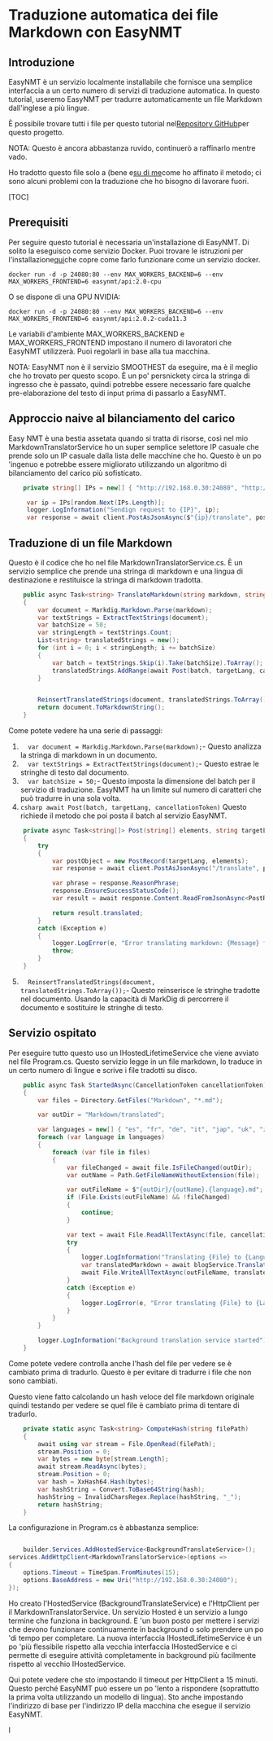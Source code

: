 # Traduzione automatica dei file Markdown con EasyNMT

## Introduzione

EasyNMT è un servizio localmente installabile che fornisce una semplice interfaccia a un certo numero di servizi di traduzione automatica. In questo tutorial, useremo EasyNMT per tradurre automaticamente un file Markdown dall'inglese a più lingue.

È possibile trovare tutti i file per questo tutorial nel[Repository GitHub](https://github.com/scottgal/mostlylucidweb/tree/main/Mostlylucid/MarkdownTranslator)per questo progetto.

NOTA: Questo è ancora abbastanza ruvido, continuerò a raffinarlo mentre vado.

Ho tradotto questo file solo a (bene e[su di me](/blog/aboutme)come ho affinato il metodo; ci sono alcuni problemi con la traduzione che ho bisogno di lavorare fuori.

[TOC]

## Prerequisiti

Per seguire questo tutorial è necessaria un'installazione di EasyNMT. Di solito la eseguisco come servizio Docker. Puoi trovare le istruzioni per l'installazione[qui](https://github.com/UKPLab/EasyNMT/blob/main/docker/README.md)che copre come farlo funzionare come un servizio docker.

```shell
docker run -d -p 24080:80 --env MAX_WORKERS_BACKEND=6 --env MAX_WORKERS_FRONTEND=6 easynmt/api:2.0-cpu
```

O se dispone di una GPU NVIDIA:

```shell
docker run -d -p 24080:80 --env MAX_WORKERS_BACKEND=6 --env MAX_WORKERS_FRONTEND=6 easynmt/api:2.0.2-cuda11.3
```

Le variabili d'ambiente MAX_WORKERS_BACKEND e MAX_WORKERS_FRONTEND impostano il numero di lavoratori che EasyNMT utilizzerà. Puoi regolarli in base alla tua macchina.

NOTA: EasyNMT non è il servizio SMOOTHEST da eseguire, ma è il meglio che ho trovato per questo scopo. È un po' persnickety circa la stringa di ingresso che è passato, quindi potrebbe essere necessario fare qualche pre-elaborazione del testo di input prima di passarlo a EasyNMT.

## Approccio naive al bilanciamento del carico

Easy NMT è una bestia assetata quando si tratta di risorse, così nel mio MarkdownTranslatorService ho un super semplice selettore IP casuale che prende solo un IP casuale dalla lista delle macchine che ho. Questo è un po 'ingenuo e potrebbe essere migliorato utilizzando un algoritmo di bilanciamento del carico più sofisticato.

```csharp
    private string[] IPs = new[] { "http://192.168.0.30:24080", "http://localhost:24080", "http://192.168.0.74:24080" };

     var ip = IPs[random.Next(IPs.Length)];
     logger.LogInformation("Sendign request to {IP}", ip);
     var response = await client.PostAsJsonAsync($"{ip}/translate", postObject, cancellationToken);

```

## Traduzione di un file Markdown

Questo è il codice che ho nel file MarkdownTranslatorService.cs. È un servizio semplice che prende una stringa di markdown e una lingua di destinazione e restituisce la stringa di markdown tradotta.

```csharp
    public async Task<string> TranslateMarkdown(string markdown, string targetLang, CancellationToken cancellationToken)
    {
        var document = Markdig.Markdown.Parse(markdown);
        var textStrings = ExtractTextStrings(document);
        var batchSize = 50;
        var stringLength = textStrings.Count;
        List<string> translatedStrings = new();
        for (int i = 0; i < stringLength; i += batchSize)
        {
            var batch = textStrings.Skip(i).Take(batchSize).ToArray();
            translatedStrings.AddRange(await Post(batch, targetLang, cancellationToken));
        }


        ReinsertTranslatedStrings(document, translatedStrings.ToArray());
        return document.ToMarkdownString();
    }
```

Come potete vedere ha una serie di passaggi:

1. `  var document = Markdig.Markdown.Parse(markdown);`- Questo analizza la stringa di markdown in un documento.
2. `  var textStrings = ExtractTextStrings(document);`- Questo estrae le stringhe di testo dal documento.
3. `  var batchSize = 50;`- Questo imposta la dimensione del batch per il servizio di traduzione. EasyNMT ha un limite sul numero di caratteri che può tradurre in una sola volta.
4. `csharp await Post(batch, targetLang, cancellationToken)`
   Questo richiede il metodo che poi posta il batch al servizio EasyNMT.

```csharp
    private async Task<string[]> Post(string[] elements, string targetLang, CancellationToken cancellationToken)
    {
        try
        {
            var postObject = new PostRecord(targetLang, elements);
            var response = await client.PostAsJsonAsync("/translate", postObject, cancellationToken);

            var phrase = response.ReasonPhrase;
            response.EnsureSuccessStatusCode();
            var result = await response.Content.ReadFromJsonAsync<PostResponse>(cancellationToken: cancellationToken);

            return result.translated;
        }
        catch (Exception e)
        {
            logger.LogError(e, "Error translating markdown: {Message} for strings {Strings}", e.Message, string.Concat( elements, Environment.NewLine));
            throw;
        }
    }
```

5. `  ReinsertTranslatedStrings(document, translatedStrings.ToArray());`- Questo reinserisce le stringhe tradotte nel documento. Usando la capacità di MarkDig di percorrere il documento e sostituire le stringhe di testo.

## Servizio ospitato

Per eseguire tutto questo uso un IHostedLifetimeService che viene avviato nel file Program.cs. Questo servizio legge in un file markdown, lo traduce in un certo numero di lingue e scrive i file tradotti su disco.

```csharp
    public async Task StartedAsync(CancellationToken cancellationToken)
    {
        var files = Directory.GetFiles("Markdown", "*.md");

        var outDir = "Markdown/translated";

        var languages = new[] { "es", "fr", "de", "it", "jap", "uk", "zh" };
        foreach (var language in languages)
        {
            foreach (var file in files)
            {
                var fileChanged = await file.IsFileChanged(outDir);
                var outName = Path.GetFileNameWithoutExtension(file);

                var outFileName = $"{outDir}/{outName}.{language}.md";
                if (File.Exists(outFileName) && !fileChanged)
                {
                    continue;
                }

                var text = await File.ReadAllTextAsync(file, cancellationToken);
                try
                {
                    logger.LogInformation("Translating {File} to {Language}", file, language);
                    var translatedMarkdown = await blogService.TranslateMarkdown(text, language, cancellationToken);
                    await File.WriteAllTextAsync(outFileName, translatedMarkdown, cancellationToken);
                }
                catch (Exception e)
                {
                    logger.LogError(e, "Error translating {File} to {Language}", file, language);
                }
            }
        }

        logger.LogInformation("Background translation service started");
    }
```

Come potete vedere controlla anche l'hash del file per vedere se è cambiato prima di tradurlo. Questo è per evitare di tradurre i file che non sono cambiati.

Questo viene fatto calcolando un hash veloce del file markdown originale quindi testando per vedere se quel file è cambiato prima di tentare di tradurlo.

```csharp
    private static async Task<string> ComputeHash(string filePath)
    {
        await using var stream = File.OpenRead(filePath);
        stream.Position = 0;
        var bytes = new byte[stream.Length];
        await stream.ReadAsync(bytes);
        stream.Position = 0;
        var hash = XxHash64.Hash(bytes);
        var hashString = Convert.ToBase64String(hash);
        hashString = InvalidCharsRegex.Replace(hashString, "_");
        return hashString;
    }
```

La configurazione in Program.cs è abbastanza semplice:

```csharp

    builder.Services.AddHostedService<BackgroundTranslateService>();
services.AddHttpClient<MarkdownTranslatorService>(options =>
{
    options.Timeout = TimeSpan.FromMinutes(15);
    options.BaseAddress = new Uri("http://192.168.0.30:24080");
});
```

Ho creato l'HostedService (BackgroundTranslateService) e l'HttpClient per il MarkdownTranslatorService.
Un servizio Hosted è un servizio a lungo termine che funziona in background. E 'un buon posto per mettere i servizi che devono funzionare continuamente in background o solo prendere un po 'di tempo per completare. La nuova interfaccia IHostedLifetimeService è un po 'più flessibile rispetto alla vecchia interfaccia IHostedService e ci permette di eseguire attività completamente in background più facilmente rispetto al vecchio IHostedService.

Qui potete vedere che sto impostando il timeout per HttpClient a 15 minuti. Questo perché EasyNMT può essere un po 'lento a rispondere (soprattutto la prima volta utilizzando un modello di lingua). Sto anche impostando l'indirizzo di base per l'indirizzo IP della macchina che esegue il servizio EasyNMT.

I